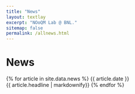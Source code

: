 ```yaml
---
title: "News"
layout: textlay
excerpt: "NOoQM Lab @ BNL."
sitemap: false
permalink: /allnews.html
---
```


# News

{% for article in site.data.news %}
{{ article.date }} <br> {{ article.headline | markdownify}}
{% endfor %}
